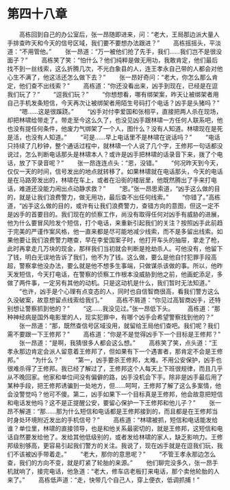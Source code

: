 #	第四十八章
　　高栋回到自己的办公室后，张一昂随即进来，问：“老大，王局那边派大量人手排查昨天和今天的信号区域，我们要不要想办法跟进？”
　　高栋摇摇头，平淡道：“不用管他。”
　　张一昂道：“万一被他们抢了先手，我们……我们岂不是很没面子？”
　　高栋笑了笑：“怕什么？他们纯粹是做无用功，我敢肯定，他们最后找不到一丝线索，这么折腾几次，不光白象县的人，连王孝永自己带的人都会对他心生不满了，他这活还怎么做下去？”
　　张一昂好奇问：“老大，你怎么那么肯定，他们查不出线索？”
　　高栋道：“你还没看出来，凶手到现在，已经是在逗我们玩了？”
　　“逗我们玩？”
　　“你想想看，哪有绑架案，昨天让被绑架者用自己手机发条短信，今天再次让被绑架者用陌生号码打个电话？凶手是头猪吗？”
　　“嗯……这是很蹊跷。”
　　“凶手对付李爱国和张相平，直接把两人杀在现场，却把林啸给带走了。带走至今这么久了，也没见凶手跟林啸一方任何人联系吧，他也没有提任何条件，他废力气绑架了一个人，图什么？没有人知道。林啸现在是死是活，也没有人知道。”
　　“可是……早上电话里不是林啸在说话吗？”
　　“电话只持续了几秒钟，整个通话过程中，就林啸一个人说了几个字，王修邦一句话都没说过，怎么判断电话那头是林啸本人？或许是凶手把林啸的话录音下来，拨了个电话，放了下录音呢？”
　　张一昂连连点头：“恩，没错。”
　　“何况昨天到今天，仅仅一天的时间，信号发出的地点就转移了。如果林啸就在电话那头，今天的电话是在马路旁发出的，林啸在车上，或者在沿街的楼层里，他既然腾出了手来打电话，难道还没能力闹出点动静求救？”
　　“恩。”张一昂思索道，“凶手这么做的目的，就是让我们浪费警力，做无用功，最后查不出任何线索。”
　　“你错了。”高栋道，“凶手这么做的目的，或许有让我们浪费警力，查错方向的意图，但这一定不是凶手的首要目的。我们现在的侦察工作，尚没有取得任何对凶手有威胁的进展，他为什么要冒风险发个短信，打个电话，来重新引起我们的关注？按照凶手此前趋于完美的严谨作案风格，他一直来都是尽可能地减少线索，而不是多留出线索。如果他要让我们浪费警力瞎查，早在李爱国案子时，他打开车头的抽屉，拿走了枪，此时再拿走几万块的现金，那样我们当初就会判断是抢劫杀人。可他没有，他留下了钱，明白无误地告诉了我们，他不为了钱。这么做，要么是他自忖犯罪手段高超，警察拿他没办法，要么就是他不想多生事端，只做谋杀该做的事。所以，他昨天发短信，今天打电话，在警察的侦察工作根本没威胁到他之前，他画蛇添足，多做了两件事，一定另有其他的动机。只是这动机是什么，我们暂时无法知道。”
　　“也许，凶手是个心理有点变态的人，同时也自信智商很高，看我们警方这么久没破案，故意想留点线索给我们。”
　　高栋不屑道：“你见过高智商凶手，还特别想让警察抓到他的？”
　　“这……我没见过。”张一昂低下头。
　　高栋道：“那种神经病是国外电影里的人，现实犯罪中，有哪个凶手会希望警察找到他的？”
　　张一昂道：“那，既然查信号区域没用，就留给王局他们查吧。我们呢？我们需不要跟一下王修邦？”
　　高栋道：“你是不是觉得凶手下一个目标是王修邦？”
　　张一昂道：“是啊，我猜很多人都会这么想。”
　　高栋笑了笑，点头道：“王孝永那边肯定会派人留意着王修邦了，但如果有下一个遇害者，那肯定不会是王修邦。”
　　“为什么？”
　　“第一，凶手要杀王修邦，太难。不用公安保护，凶手也很难杀得了王修邦。我已经了解过了，王修邦这个人每天上下班很规律，而且几乎从不晚回家。他家和单位间没有偏僻的路，凶手没机会下手。除非是凶手最后用了某种手段，把王修邦诱骗到一处地方，但……呵呵，王修邦了解了这么多案情，他会没警觉吗？他可不傻。第二，凶手如果下一个目标真是王修邦，他会故意把短信和电话发他吗？这不是正提醒公安，要留心保护一下王修邦和他儿子？”
　　张一昂不解道：“那……那为什么短信和电话都是王修邦接到的，而且都是在王修邦当时身处环境附近发出的手机信号？”
　　高栋道：“林啸被抓，短信和电话能发给谁？单位里，林啸的直接领导，也是和他关系最密切的，就是王修邦，这短信和电话自然要发给他了。发给其他低级别的，或者发给林啸的家人，缺乏影响力。王修邦级别够高，更容易引起我们警方的关注。我说了，现在凶手就是在逗我们玩，我们不该被凶手带着走。”
　　“老大，那你的意思呢？”
　　“不管王孝永那边怎么查，我们的方向不变，就是盯紧了轮胎的来源。”
　　他们聊完没多久，张一昂手机就响了，接完电话，他急道：“老大，修车店老板打来电话，那个卖他轮胎的人来了。”
　　高栋低声道：“走，快带几个自己人，穿上便衣，低调抓捕！”